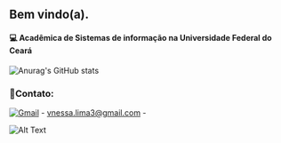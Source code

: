 ## Bem vindo(a).
#### 💻 Acadêmica de Sistemas de informação na Universidade Federal do Ceará 

![Anurag's GitHub stats](https://github-readme-stats.vercel.app/api?username=vnessalima&show_icons=true&theme=synthwave) 

### 🔦Contato: 

[![Gmail](https://img.shields.io/badge/Gmail-D14836?style=for-the-badge&logo=gmail&logoColor=white
)](https://mail.google.com/mail/u/0/#inbox) - vnessa.lima3@gmail.com -

![Alt Text](https://c.tenor.com/29Ok5pc0ivAAAAAM/gatinho-gato.gif)




